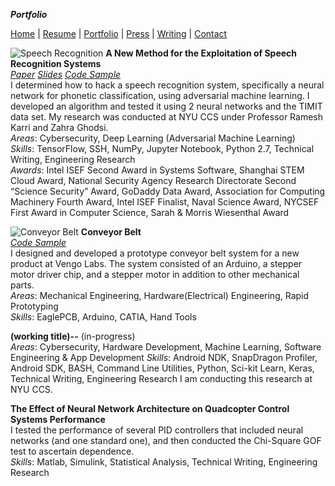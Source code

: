 ***Portfolio***

[Home](https://sshussain.me) | [Resume](http://sshussain.me/resume.pdf) | [Portfolio](http://sshussain.me/portfolio) | [Press](http://sshussain.me/press) | [Writing](http://sshussain.me/writing) | [Contact](http://sshussain.me/contact)

![Speech Recognition](http://sshussain.me/Images/src.png)
**A New Method for the Exploitation of Speech Recognition Systems**  
[*Paper*](https://bit.ly/2qA28Sn) [*Slides*](https://bit.ly/2ELUk5g) [*Code Sample*](https://github.com/alc0rh/phonetic-classification)    
I determined how to hack a speech recognition system, specifically a neural network for phonetic classification, using adversarial machine learning. I developed an algorithm and tested it using 2 neural networks and the TIMIT data set. My research was conducted at NYU CCS under Professor Ramesh Karri and Zahra Ghodsi.  
_Areas_: Cybersecurity, Deep Learning (Adversarial Machine Learning)  
_Skills_: TensorFlow, SSH, NumPy, Jupyter Notebook, Python 2.7, Technical Writing, Engineering Research  
_Awards_: Intel ISEF Second Award in Systems Software, Shanghai STEM Cloud Award, National Security Agency Research Directorate Second “Science Security” Award,  GoDaddy Data Award, Association for Computing Machinery Fourth Award, Intel ISEF Finalist, Naval Science Award, NYCSEF First Award in Computer Science, Sarah & Morris Wiesenthal Award  

![Conveyor Belt](http://sshussain.me/Images/conveyor_belt.png)
**Conveyor Belt**  
[*Code Sample*](https://github.com/alc0rh/Arduino-Code-for-Stepper-Motor-Control-)  
I designed and developed a prototype conveyor belt system for a new product at Vengo Labs. The system consisted of an Arduino, a stepper motor driver chip, and a stepper motor in addition to other mechanical parts.    
_Areas_: Mechanical Engineering, Hardware(Electrical) Engineering, Rapid Prototyping    
_Skills_: EaglePCB, Arduino, CATIA, Hand Tools    

**(working title)--** (in-progress)  
_Areas_: Cybersecurity, Hardware Development, Machine Learning, Software Engineering & App Development
_Skills_: Android NDK, SnapDragon Profiler, Android SDK, BASH, Command Line Utilities, Python, Sci-kit Learn, Keras, Technical Writing, Engineering Research
I am conducting this research at NYU CCS. 

**The Effect of Neural Network Architecture on Quadcopter Control Systems Performance**    
I tested the performance of several PID controllers that included neural networks (and one standard one), and then conducted the Chi-Square GOF test to ascertain dependence.  
_Skills_: Matlab, Simulink, Statistical Analysis, Technical Writing, Engineering Research  
